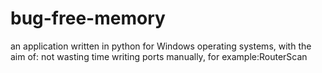 # bug-free-memory
an application written in python for Windows operating systems, with the aim of: not wasting time writing ports manually, for example:RouterScan

